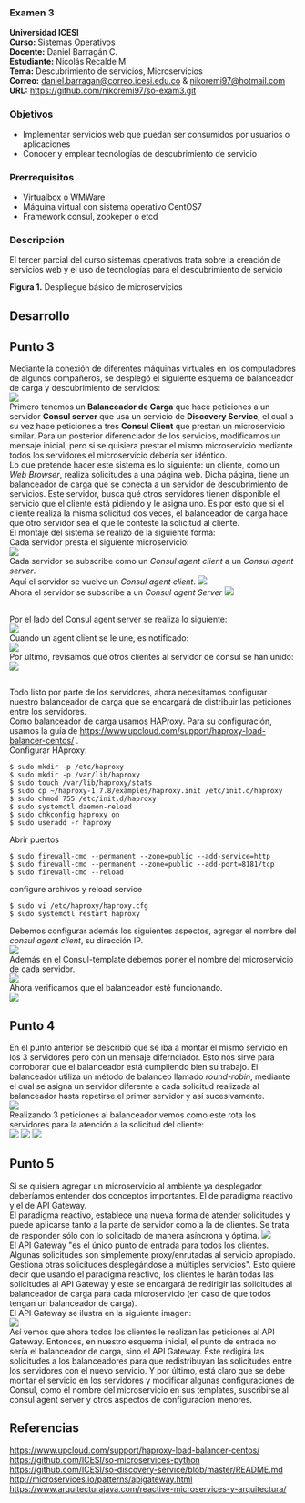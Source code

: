 ### Examen 3
**Universidad ICESI**  
**Curso:** Sistemas Operativos  
**Docente:** Daniel Barragán C.  
**Estudiante:** Nicolás Recalde M.  
**Tema:** Descubrimiento de servicios, Microservicios  
**Correo:** daniel.barragan@correo.icesi.edu.co & nikoremi97@hotmail.com  
**URL:** https://github.com/nikoremi97/so-exam3.git

### Objetivos
* Implementar servicios web que puedan ser consumidos por usuarios o aplicaciones
* Conocer y emplear tecnologías de descubrimiento de servicio

### Prerrequisitos
* Virtualbox o WMWare
* Máquina virtual con sistema operativo CentOS7
* Framework consul, zookeper o etcd

### Descripción
El tercer parcial del curso sistemas operativos trata sobre la creación de servicios web y el uso de tecnologías para el descubrimiento de servicio


**Figura 1.** Despliegue básico de microservicios

## Desarrollo  
## Punto 3
Mediante la conexión de diferentes máquinas virtuales en los computadores de algunos compañeros, se desplegó el siguiente esquema de balanceador de carga y descubrimiento de servicios:  
![][1]  
Primero tenemos un **Balanceador de Carga** que hace peticiones a un servidor **Consul server** que usa un servicio de **Discovery Service**, el cual a su vez hace peticiones a tres **Consul Client** que prestan un microservicio similar. Para un posterior diferenciador de los servicios, modificamos un mensaje inicial, pero si se quisiera prestar el mismo microservicio mediante todos los servidores el microservicio debería ser idéntico.  
Lo que pretende hacer este sistema es lo siguiente: un cliente, como un *Web Browser*, realiza solicitudes a una página web. Dicha página, tiene un balanceador de carga que se conecta a un servidor de descubrimiento de servicios. Este servidor, busca qué otros servidores tienen disponible el servicio que el cliente está pidiendo y le asigna uno. Es por esto que si el cliente realiza la misma solicitud dos veces, el balanceador de carga hace que otro servidor sea el que le conteste la solicitud al cliente.  
El montaje del sistema se realizó de la siguiente forma:  
Cada servidor presta el siguiente microservicio:  
![][2]  
Cada servidor se subscribe como un *Consul agent client* a un *Consul agent server*.  
Aquí el servidor se vuelve un *Consul agent client*.
![][3]  
Ahora el servidor se subscribe a un *Consul agent Server*
![][4]  
##
Por el lado del Consul agent server se realiza lo siguiente:  
![][5]  
Cuando un agent client se le une, es notificado:  
![][6]  
Por último, revisamos qué otros clientes al servidor de consul se han unido:    
![][7]  
##
Todo listo por parte de los servidores, ahora necesitamos configurar nuestro balanceador de carga que se encargará de distribuir las peticiones entre los servidores.  
Como balanceador de carga usamos HAProxy. Para su configuración, usamos la guía de https://www.upcloud.com/support/haproxy-load-balancer-centos/ .   
Configurar HAproxy:
``` 
$ sudo mkdir -p /etc/haproxy
$ sudo mkdir -p /var/lib/haproxy 
$ sudo touch /var/lib/haproxy/stats
$ sudo cp ~/haproxy-1.7.8/examples/haproxy.init /etc/init.d/haproxy
$ sudo chmod 755 /etc/init.d/haproxy
$ sudo systemctl daemon-reload
$ sudo chkconfig haproxy on
$ sudo useradd -r haproxy
```  
Abrir puertos
```
$ sudo firewall-cmd --permanent --zone=public --add-service=http
$ sudo firewall-cmd --permanent --zone=public --add-port=8181/tcp
$ sudo firewall-cmd --reload
```  
configure archivos y reload service
```
$ sudo vi /etc/haproxy/haproxy.cfg
$ sudo systemctl restart haproxy
```  
Debemos configurar además los siguientes aspectos, agregar el nombre del *consul agent client*, su dirección IP.  
![][8]  
Además en el Consul-template debemos poner el nombre del microservicio de cada servidor.  
![][9]  
Ahora verificamos que el balanceador esté funcionando.  
![][10]  
## Punto 4  
En el punto anterior se describió que se iba a montar el mismo servicio en los 3 servidores pero con un mensaje difernciador. Esto nos sirve para corroborar que el balanceador está cumpliendo bien su trabajo. El balanceador utiliza un método de balanceo llamado *round-robin*, mediante el cual se asigna un servidor diferente a cada solicitud realizada al balanceador hasta repetirse el primer servidor y así sucesivamente.  
![][11]  
Realizando 3 peticiones al balanceador vemos como este rota los servidores para la atención a la solicitud del cliente:  
![][12]
![][13]
![][14]
## Punto 5  
Si se quisiera agregar un microservicio al ambiente ya desplegador deberíamos entender dos conceptos importantes. El de paradigma reactivo y el de API Gateway.  
El paradigma reactivo, establece una nueva forma de atender solicitudes y puede aplicarse tanto a la parte de servidor como a la de clientes. Se trata de responder sólo con lo solicitado de manera asíncrona y óptima.
![][15]  
El API Gateway "es el único punto de entrada para todos los clientes. Algunas solicitudes son simplemente proxy/enrutadas al servicio apropiado. Gestiona otras solicitudes desplegándose a múltiples servicios". Esto quiere decir que usando el paradigma reactivo, los clientes le harán todas las solicitudes al API Gateway y este se encargará de redirigir las solicitudes al balanceador de carga para cada microservicio (en caso de que todos tengan un balanceador de carga).  
El API Gateway se ilustra en la siguiente imagen:  
![][16]  
Así vemos que ahora todos los clientes le realizan las peticiones al API Gateway. Entonces, en nuestro esquema inicial, el punto de entrada no sería el balanceador de carga, sino el API Gateway. Éste redigirá las solicitudes a los balanceadores para que redistribuyan las solicitudes entre los servidores con el nuevo servicio. Y por último, está claro que se debe montar el servicio en los servidores y modificar algunas configuraciones de Consul, como el nombre del microservicio en sus templates, suscribirse al consul agent server y otros aspectos de configuración menores.

## Referencias
https://www.upcloud.com/support/haproxy-load-balancer-centos/  
https://github.com/ICESI/so-microservices-python  
https://github.com/ICESI/so-discovery-service/blob/master/README.md  
http://microservices.io/patterns/apigateway.html  
https://www.arquitecturajava.com/reactive-microservices-y-arquitectura/


[1]: images/Microservices_Deployment.png
[2]: images/operationspython.JPG
[3]: images/initiclient.JPG
[4]: images/consuljoin.JPG
[5]: images/consul_agent_server.PNG
[6]: images/consul_logs.PNG	
[7]: images/consul_members.PNG
[8]: images/configuracionBalanceador.png
[9]: images/configuracionConsulTemplates.png
[10]: images/BalanceadorCorriendo.png
[11]: images/DemostracionFuncionBalanceador.png
[12]: images/loadbalancer1.JPG
[13]: images/loadbalancer2.JPG
[14]: images/loadbalancer3.JPG
[15]: images/ReactiveMicroServicesRx.jpg
[16]: images/apigateway.jpg 


